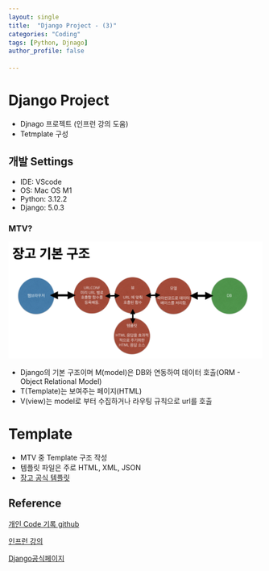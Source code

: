 ```yaml
---
layout: single
title:  "Django Project - (3)"
categories: "Coding"
tags: [Python, Djnago]
author_profile: false

---
```


# Django Project

- Djnago 프로젝트 (인프런 강의 도움)
- Tetmplate 구성

## 개발 Settings
- IDE: VScode
- OS: Mac OS M1
- Python: 3.12.2
- Django: 5.0.3


### MTV?

![image-20240319220333271](/images/2024-02-19-Django_Infleran/image-20240319220333271.png)

- Django의 기본 구조이며 M(model)은 DB와 연동하여 데이터 호출(ORM - Object Relational Model)
- T(Template)는 보여주는 페이지(HTML)
- V(view)는 model로 부터 수집하거나 라우팅 규칙으로 url를 호출


# Template
   - MTV 중 Template 구조 작성
   - 템플릿 파일은 주로 HTML, XML, JSON
   - [장고 공식 템플릿](https://docs.djangoproject.com/en/5.0/topics/templates/) 


## Reference
[개인 Code 기록 github](https://github.com/chusonghyeon/Django_Project)

[인프런 강의](https://www.inflearn.com/course/%EC%9E%A5%EA%B3%A0-%ED%95%80%ED%84%B0%EB%A0%88%EC%8A%A4%ED%8A%B8/dashboard)

[Django공식페이지](https://www.djangoproject.com/)